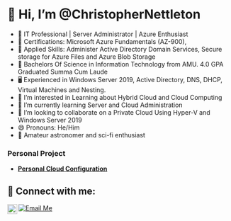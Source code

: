 <h1>👋 Hi, I’m @ChristopherNettleton </h1>

- 🌌 IT Professional | Server Administrator | Azure Enthusiast
- 📜 Certifications: Microsoft Azure Fundamentals (AZ-900),
- 📜 Applied Skills: Administer Active Directory Domain Services,	Secure storage for Azure Files and Azure Blob Storage
- 📘 Bachelors Of Science in Information Technology from AMU. 4.0 GPA Graduated Summa Cum Laude
- 🖥️ Experienced in Windows Server 2019, Active Directory, DNS, DHCP, Virtual Machines and Nesting. 
- 👀 I’m interested in Learning about Hybrid Cloud and Cloud Computing
- 🌱 I’m currently learning Server and Cloud Administration
- 💞️ I’m looking to collaborate on a Private Cloud Using Hyper-V and Windows Server 2019
- 😄 Pronouns: He/Him
- 🚀 Amateur astronomer and sci-fi enthusiast

<h3>Personal Project</h3>

- <b>[Personal Cloud Configuration](https://github.com/ChristopherNettleton/MSSA-CSCA2)</b>

<h2>🤳 Connect with me:</h2>

[<img align="left" alt="Christopher Nettleton | LinkedIn" width="22px" src="https://cdn.jsdelivr.net/npm/simple-icons@v3/icons/linkedin.svg" />][linkedin]

[linkedin]: https://www.linkedin.com/in/christopher-nettleton/
[![Email Me](https://img.shields.io/badge/Email-Me-blue?style=for-the-badge&logo=gmail)](mailto:Christopher.Nettleton@outlook.com)

<!---
ChristopherNettleton/ChristopherNettleton is a ✨ special ✨ repository because its `README.md` (this file) appears on your GitHub profile.
You can click the Preview link to take a look at your changes.
--->
